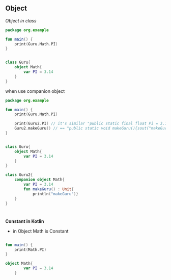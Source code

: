 ## Object 

_Object in class_
```kotlin
package org.example

fun main() {
    print(Guru.Math.PI)
}


class Guru{
    object Math{
        var PI = 3.14
    }
}
```

when use companion object
```kotlin
package org.example

fun main() {
    print(Guru.Math.PI)

    print(Guru2.PI) // it's similar "public static final float Pi = 3.14" in java
    Guru2.makeGuru() // == "public static void makeGuru(){sout("makeGuru")}" in java
}


class Guru{
    object Math{
        var PI = 3.14
    }
}

class Guru2{
    companion object Math{
        var PI = 3.14
        fun makeGuru() : Unit{
            println("makeGuru")}
    }
}

```
#
__Constant in Kotlin__
- in Object Math is Constant 
```kotlin

fun main() {
    print(Math.PI) 
}

object Math{ 
        var PI = 3.14
    }
```